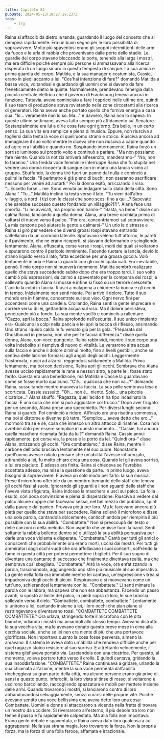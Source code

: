 ```yaml
---
title: Capitolo 82
pubDate: 2024-05-13T18:27:29.237Z
tags:
    - lrg
---
```


Raina si affacciò da dietro la tenda, guardando il luogo del concerto che si riempiva rapidamente. Era un buon segno per le loro possibilità di sopravvivere.
Molto più spaventosi erano gli scoppi intermittenti delle armi da fuoco e le urla di rabbia che provenivano dalle porte dello stadio. Le guardie del corpo stavano bloccando le porte, tenendo alla larga i mostri, ma era difficile poiché sempre più persone si ammassavano alla ricerca disperata di un luogo sicuro in questa tempesta di sangue.
La sua amica e prima guardia del corpo, Matilda, e la sua manager e costumista, Cassie, erano in piedi accanto a lei.
"Cos'hai intenzione di fare?" domandò Matilda a bassa voce, voltandosi e guardando gli uomini che si davano da fare freneticamente dietro le quinte. Normalmente, prendevano l'energia dalla piccola centrale elettrica che il governo di Franksburg teneva ancora in funzione. Tuttavia, aveva cominciato a fare i capricci nelle ultime ore, quindi il suo team di produzione stava rovistando nelle zone circostanti alla ricerca di generatori.
Raina aveva anche portato quello che forniva energia a casa sua.
"Io... veramente non lo so. Ma..." e davvero, Raina non lo sapeva. In queste ultime settimane, aveva fatto sempre più affidamento sul Senatore. Sostanzialmente era lui a dirle cosa fare ogni giorno. Era bello, in un certo senso. La sua vita era semplice e piena di musica.
Eppure, non riusciva a togliersi dalla testa la voce di quell'uomo strano e stoico. Riusciva ancora ad immaginare il suo volto mentre le diceva che non riusciva a capire quando ad agire era l'abilità e quando no. Sospirando internamente, Raina forzò un sorriso luminoso sul proprio volto e continuò a parlare. "Ma non possiamo fare niente. Quando la notizia arriverà all'esercito, manderanno-"
"No, non lo faranno." Una fredda voce femminile interruppe Raina che fu stupita nel vedere una donna ricoperta di sangue con in mano una lancia vicino al gruppo. Sbuffando, la donna tirò fuori un panno dal nulla e cominciò a pulirsi la faccia. "Il perimetro è già pieno di buchi, non oseranno sacrificare nessuno per venire ad aiutarti."
Poi la donna esitò, arricciando il viso. "...Eccetto forse... me. Sono venuta ad indagare sullo stato della città. Sono Alana."
"Tu..." Matilda inclinò la testa verso il lato. "Tu vieni dall'altro villaggio, a nord. I tizi con le classi che sono scesi fino a qui...? Sapevate che sarebbe successo questo fondando un villaggio?!?!".
Alana fece una smorfia. "Li ho avvisati, ma proprio non hanno-"
"Basta, va bene." disse con calma Raina, lanciando a quella donna, Alana, una breve occhiata prima di voltarsi di nuovo verso il palco. "Per ora, concentriamoci sul sopravvivere. La mia canzone può aiutare la gente a calmarsi-"
Un urlo la distrasse e Raina si girò per vedere che diversi grossi rospi stavano entrando saltellando da un corridoio laterale. Sputavano veleno tutt'attorno, le pareti e il pavimento, che ne erano ricoperti, si stavano deformando e sciogliendo lentamente.
Alana, offuscata, corse verso i rospi, molti dei quali si voltarono e sputarono contro il pericolo imminente. Facendo ruotare la lancia, deviò lo strano liquido verso il lato, fatta eccezione per una grossa goccia. Volò lentamente in aria e Raina la guardò con gli occhi spalancati.
Era inevitabile, pensò. Il mio corpo non si muoverà nemmeno.
Matilda sembrò realizzare quello che stava succedendo subito dopo che era troppo tardi. Il suo volto cambiò più espressioni, da calmo a spaventato per la comparsa dei rospi, a sollevato quando Alana si mosse e infine si fissò su un terrore crescente.
L'acido la colpì in faccia. Riuscì a malapena a chiudere la bocca e gli occhi in tempo.
Inizialmente non sentì niente.
Poi arrivò il dolore.
Tutto il suo mondo era in fiamme, concentrate sul suo viso. Ogni nervo finì per accendersi come una candela.
Crollando, Raina sentì la gente imprecare e correre verso di lei, gettandole acqua sul viso. Ma il dolore persisteva, penetrando più a fondo. La sua mente vacillò e cominciò a rallentare.
"Cazzo, apri la bocca."
Raina sprofondò nell'oscurità, il suo unico rimpianto era-
Qualcuno la colpì nella pancia e lei aprì la bocca di riflesso, ansimando. Uno strano liquido caldo le fu versato giù per la gola.
"Preparata dal Ghosthound in persona, non che per te faccia differenza." disse quella donna, Alana, con voce pungente.
Raina rabbrividì, mentre il suo corpo una volta indebolito si riempiva di nuovo di vitalità. Le versarono altra acqua sulla faccia e anche il dolore diminuì molto, fino a livelli gestibili, anche se sentiva delle lacrime formarsi agli angoli degli occhi.
Leggermente frastornata, riuscì ad alzarsi, reggendosi saldamente a Matilda. Prima lentamente, ma poi con decisione, Raina aprì gli occhi.
Sembrava che Alana avesse ucciso rapidamente le rane e nessun altro, a parte lei, fosse stato ferito. Questa era una benedizione, ma Matilda e Cassie la guardavano come se fosse morto qualcuno.
"C'è... qualcosa che non va...?" domandò Raina, sussultando mentre muoveva la faccia. La sua pelle sembrava tesa e scorticata.
Cassie sussultò. "Oh... non è... niente. Solo... una piccola cicatrice..."
Alana sbuffò. "Ragazza, quell'acido ti ha tipo incasinato la faccia. È una cosa che non si può aggiustare col trucco."
Dopo aver frugato per un secondo, Alana prese uno specchietto. Per diversi lunghi secondi, Raina si guardò. Poi cominciò a ridere.
All'inizio era una risatina sommessa, ma poi si distorse e divenne più tetra.
"Semplice... aveva detto che ero..." mormorò tra sé e sé, cosa che innescò un altro attacco di risatine. Cosa non avrebbe dato per essere semplice in questo momento...
"Cassie, hai ancora quella maschera ricamata fatta da lui?" domandò Raina.
Cassie annuì rapidamente, poi corse via, la prese e la portò da lei.
"Quindi ora-" disse Alana, strizzando gli occhi.
"Ora combattiamo," disse Raina, mentre il carbone dell'odio bruciava lentamente nel suo cuore. Nonostante quell'uomo avesse odiato pensare che un'abilità l'avesse influenzato, attirandolo a lei, fu molto chiaro circa una cosa.
Quando lei gli aveva sorriso, a lui era piaciuto. E adesso era finita. Raina si chiedeva se l'avrebbe accettata adesso, ma mise la questione da parte. In primo luogo, aveva bisogno di sopravvivere. E aveva un solo modo per farlo: la sua musica.
Prese il microfono offertole da un membro tremante dello staff che teneva gli occhi fissi al suolo. Ignorando gli sguardi e i non sguardi dello staff che l'aveva vista sfigurata, Raina indossò la maschera e uscì sul palco. La folla esultò, con poca convinzione e piena di disperazione. Riusciva a vedere dal palco alcune coppie che facevano sesso, nel bel mezzo del pubblico, spinti dalla paura e dal panico.
Provava pietà per loro.
Ma le facevano ancora più pietà per quello che stava per succedere.
Raina sollevò il microfono e disse una sola parola, cantandola dolcemente, canticchiandola per riempirla il più possibile con la sua abilità.
"Combattete."
Non si preoccupò del testo o delle canzoni o della melodia. Non aspettò che venisse fuori la band. Sentì soltanto la rabbia bollente dentro sé e utilizzò la sua abilità persuasiva per darle una voce violenta e disperata.
"Combattete."
Cantò per tutti gli amici o conoscenti che probabilmente ora erano morti, uccisi dai mostri. Per tutti gli ammiratori dagli occhi vuoti che ora affollavano i suoi concerti, soffrendo la fame in questa città per potersi permettere i biglietti. Per il suo sogno di diventare una cantante di successo che finalmente diventava realtà, ma che sembrava così sbagliato.
"Combattete."
Alzò la voce, ora enfatizzando la parola, trascinandola, aggiungendo uno stile più musicale al suo imperativo.
La gente nella folla era immobile mentre lei cantava, un'espressione vitrea si impadroniva degli occhi di alcuni. Respiravano e si muovevano come un tutt'uno, schierandosi lentamente con lei.
"Combattete."
Li sentì mimare la parola con le labbra, ma sapeva che non era abbastanza. Facendo un passo avanti, si spostò al limite del palco, in piedi sopra di loro, le sue braccia sollevate verso il cielo.
"Combattete, combattete, combattete."
Lentamente si unirono a lei, cantando insieme a lei, i loro occhi che pian piano si restringevano e diventavano rossi.
"COMBATTETE COMBATTETE COMBATTETE."
Ora urlava, stringendo forte il microfono con le dita bianche, odiando i mostri ma amandoli allo stesso tempo. Avevano distrutto la sua vecchia vita, ma le avevano donato questo breve mese in cima alla cerchia sociale, anche se lei non era niente di più che una portavoce glorificata. Non importava quanto la cosa fosse perversa, almeno la amavano.
Il sistema le aveva dato un'abilità che rendeva difficile anche per quel ragazzo stoico resistere al suo sorriso. E altrettanto velocemente, il sistema gliel'aveva portato via. Lasciandola con una cicatrice. Per questo, al momento, voleva portare tutto verso il crollo. E quindi cantava, gridando la sua insoddisfazione.
"COMBATTETE."
Raina continuava a gridare, urlando la sua chiamata all'azione, mentre la sua voce permeata dall'abilità riecheggiava su gran parte della città, ma alcune persone erano già prive di sensi a questo punto. Inferociti, la loro vista si tinse di rosso, si voltarono e uscirono barcollando, raccogliendo spazzatura e mobili per mettere insieme delle armi.
Quando trovarono i mostri, si lanciarono contro di loro abbandonandosi selvaggiamente, senza curarsi delle proprie vite. Poiché avevano sentito una voce bellissima che aveva detto loro una cosa: Combattete.
Uomini e donne si attaccarono a vicenda nella fretta di trovare un mostro da uccidere. Si riversarono all'esterno, il più debole tra loro non tenne il passo e fu rapidamente calpestato. Ma alla folla non importava. Erano gente debole e spaventata, e Raina aveva dato loro qualcosa a cui aggrapparsi. Nella sua strana magia, loro trovarono la forza.
Non la propria forza, ma la forza di una folla feroce, affamata e irrazionale.





